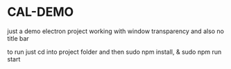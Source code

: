 # CAL-DEMO
just a demo electron project working with window transparency and also no title bar

to run just cd into project folder and then sudo npm install, & sudo npm run start

